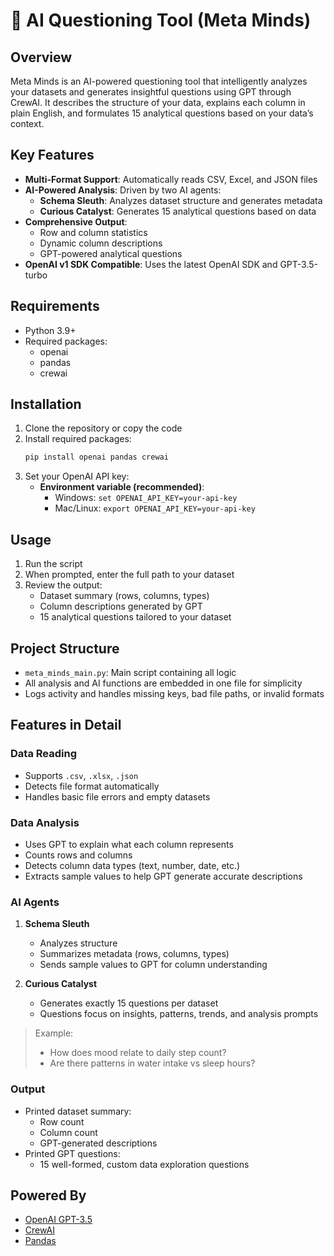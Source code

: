 
# 🧠 AI Questioning Tool (Meta Minds)

## Overview
Meta Minds is an AI-powered questioning tool that intelligently analyzes your datasets and generates insightful questions using GPT through CrewAI. It describes the structure of your data, explains each column in plain English, and formulates 15 analytical questions based on your data’s context.

## Key Features
- **Multi-Format Support**: Automatically reads CSV, Excel, and JSON files
- **AI-Powered Analysis**: Driven by two AI agents:
  - **Schema Sleuth**: Analyzes dataset structure and generates metadata
  - **Curious Catalyst**: Generates 15 analytical questions based on data
- **Comprehensive Output**:
  - Row and column statistics
  - Dynamic column descriptions
  - GPT-powered analytical questions
- **OpenAI v1 SDK Compatible**: Uses the latest OpenAI SDK and GPT-3.5-turbo

## Requirements
- Python 3.9+
- Required packages:
  - openai
  - pandas
  - crewai

## Installation
1. Clone the repository or copy the code
2. Install required packages:
   ```bash
   pip install openai pandas crewai
   ```
3. Set your OpenAI API key:
   - **Environment variable (recommended)**:
     - Windows: `set OPENAI_API_KEY=your-api-key`
     - Mac/Linux: `export OPENAI_API_KEY=your-api-key`

## Usage
1. Run the script
2. When prompted, enter the full path to your dataset
3. Review the output:
   - Dataset summary (rows, columns, types)
   - Column descriptions generated by GPT
   - 15 analytical questions tailored to your dataset

## Project Structure
- `meta_minds_main.py`: Main script containing all logic
- All analysis and AI functions are embedded in one file for simplicity
- Logs activity and handles missing keys, bad file paths, or invalid formats

## Features in Detail

### Data Reading
- Supports `.csv`, `.xlsx`, `.json`
- Detects file format automatically
- Handles basic file errors and empty datasets

### Data Analysis
- Uses GPT to explain what each column represents
- Counts rows and columns
- Detects column data types (text, number, date, etc.)
- Extracts sample values to help GPT generate accurate descriptions

### AI Agents

1. **Schema Sleuth**
   - Analyzes structure
   - Summarizes metadata (rows, columns, types)
   - Sends sample values to GPT for column understanding

2. **Curious Catalyst**
   - Generates exactly 15 questions per dataset
   - Questions focus on insights, patterns, trends, and analysis prompts

> Example:
> - How does mood relate to daily step count?
> - Are there patterns in water intake vs sleep hours?

### Output
- Printed dataset summary:
  - Row count
  - Column count
  - GPT-generated descriptions
- Printed GPT questions:
  - 15 well-formed, custom data exploration questions

## Powered By
- [OpenAI GPT-3.5](https://platform.openai.com/docs)
- [CrewAI](https://github.com/joaomdmoura/crewai)
- [Pandas](https://pandas.pydata.org/)


